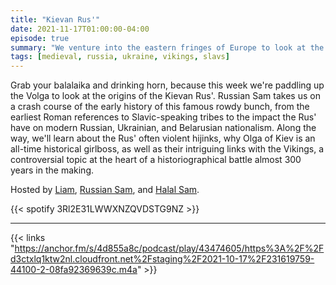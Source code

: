 ```yaml
---
title: "Kievan Rus'"
date: 2021-11-17T01:00:00-04:00
episode: true
summary: "We venture into the eastern fringes of Europe to look at the origins of Russia, Ukraine, and Belarus: the Kievan Rus'"
tags: [medieval, russia, ukraine, vikings, slavs]
---
```


Grab your balalaika and drinking horn, because this week we're paddling up the Volga to look at the origins of the Kievan Rus'. Russian Sam takes us on a crash course of the early history of this famous rowdy bunch, from the earliest Roman references to Slavic-speaking tribes to the impact the Rus' have on modern Russian, Ukrainian, and Belarusian nationalism. Along the way, we'll learn about the Rus' often violent hijinks, why Olga of Kiev is an all-time historical girlboss, as well as their intriguing links with the Vikings, a controversial topic at the heart of a historiographical battle almost 300 years in the making.

Hosted by [Liam](https://twitter.com/LegoRacers2), [Russian Sam](https://twitter.com/reelCheburashka), and [Halal Sam](https://twitter.com/halaljew).

{{< spotify 3Rl2E31LWWXNZQVDSTG9NZ >}}

---

{{< links "https://anchor.fm/s/4d855a8c/podcast/play/43474605/https%3A%2F%2Fd3ctxlq1ktw2nl.cloudfront.net%2Fstaging%2F2021-10-17%2F231619759-44100-2-08fa92369639c.m4a" >}}
